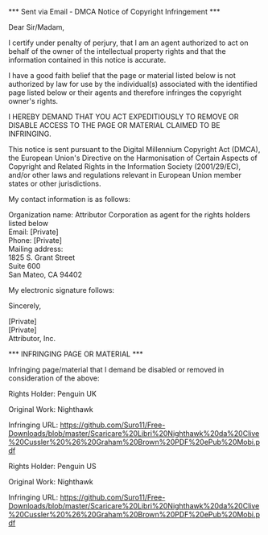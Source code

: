 *** Sent via Email - DMCA Notice of Copyright Infringement ***

Dear Sir/Madam,

I certify under penalty of perjury, that I am an agent authorized to act on behalf of the owner of the intellectual property rights and that the information contained in this notice is accurate.

I have a good faith belief that the page or material listed below is not authorized by law for use by the individual(s) associated with the identified page listed below or their agents and therefore infringes the copyright owner's rights.

I HEREBY DEMAND THAT YOU ACT EXPEDITIOUSLY TO REMOVE OR DISABLE ACCESS TO THE PAGE OR MATERIAL CLAIMED TO BE INFRINGING.

This notice is sent pursuant to the Digital Millennium Copyright Act (DMCA), the European Union's Directive on the Harmonisation of Certain Aspects of Copyright and Related Rights in the Information Society (2001/29/EC), and/or other laws and regulations relevant in European Union member states or other jurisdictions.

My contact information is as follows:

Organization name: Attributor Corporation as agent for the rights holders listed below  
Email: [Private]  
Phone: [Private]  
Mailing address:  
1825 S. Grant Street  
Suite 600  
San Mateo, CA 94402

My electronic signature follows:

Sincerely,

[Private]  
[Private]  
Attributor, Inc.

*** INFRINGING PAGE OR MATERIAL ***

Infringing page/material that I demand be disabled or removed in consideration of the above:

Rights Holder: Penguin UK

Original Work: Nighthawk

Infringing URL: https://github.com/Suro11/Free-Downloads/blob/master/Scaricare%20Libri%20Nighthawk%20da%20Clive%20Cussler%20%26%20Graham%20Brown%20PDF%20ePub%20Mobi.pdf

Rights Holder: Penguin US

Original Work: Nighthawk

Infringing URL: https://github.com/Suro11/Free-Downloads/blob/master/Scaricare%20Libri%20Nighthawk%20da%20Clive%20Cussler%20%26%20Graham%20Brown%20PDF%20ePub%20Mobi.pdf
